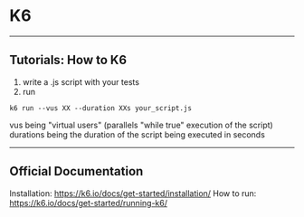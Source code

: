 # K6

----------
## Tutorials: How to K6

1) write a .js script with your tests
2) run 
```
k6 run --vus XX --duration XXs your_script.js
```

vus being "virtual users" (parallels "while true" execution of the script)
durations being the duration of the script being executed in seconds

----------
## Official Documentation
Installation: https://k6.io/docs/get-started/installation/
How to run: https://k6.io/docs/get-started/running-k6/